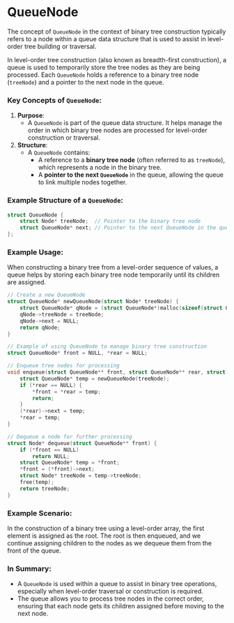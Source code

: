 # QueueNode

The concept of `QueueNode` in the context of binary tree construction typically refers to a node within a queue data structure that is used to assist in level-order tree building or traversal.

In level-order tree construction (also known as breadth-first construction), a queue is used to temporarily store the tree nodes as they are being processed. Each `QueueNode` holds a reference to a binary tree node (`treeNode`) and a pointer to the next node in the queue.

### Key Concepts of `QueueNode`:

1. **Purpose**:
   - A `QueueNode` is part of the queue data structure. It helps manage the order in which binary tree nodes are processed for level-order construction or traversal.
2. **Structure**:
   - A `QueueNode` contains:
     - A reference to a **binary tree node** (often referred to as `treeNode`), which represents a node in the binary tree.
     - A **pointer to the next `QueueNode`** in the queue, allowing the queue to link multiple nodes together.

### Example Structure of a `QueueNode`:

```c
struct QueueNode {
    struct Node* treeNode;  // Pointer to the binary tree node
    struct QueueNode* next; // Pointer to the next QueueNode in the queue
};
```

### Example Usage:

When constructing a binary tree from a level-order sequence of values, a queue helps by storing each binary tree node temporarily until its children are assigned.

```c
// Create a new QueueNode
struct QueueNode* newQueueNode(struct Node* treeNode) {
    struct QueueNode* qNode = (struct QueueNode*)malloc(sizeof(struct QueueNode));
    qNode->treeNode = treeNode;
    qNode->next = NULL;
    return qNode;
}

// Example of using QueueNode to manage binary tree construction
struct QueueNode* front = NULL, *rear = NULL;

// Enqueue tree nodes for processing
void enqueue(struct QueueNode** front, struct QueueNode** rear, struct Node* treeNode) {
    struct QueueNode* temp = newQueueNode(treeNode);
    if (*rear == NULL) {
        *front = *rear = temp;
        return;
    }
    (*rear)->next = temp;
    *rear = temp;
}

// Dequeue a node for further processing
struct Node* dequeue(struct QueueNode** front) {
    if (*front == NULL)
        return NULL;
    struct QueueNode* temp = *front;
    *front = (*front)->next;
    struct Node* treeNode = temp->treeNode;
    free(temp);
    return treeNode;
}
```

### Example Scenario:

In the construction of a binary tree using a level-order array, the first element is assigned as the root. The root is then enqueued, and we continue assigning children to the nodes as we dequeue them from the front of the queue.

### In Summary:

- A `QueueNode` is used within a queue to assist in binary tree operations, especially when level-order traversal or construction is required.
- The queue allows you to process tree nodes in the correct order, ensuring that each node gets its children assigned before moving to the next node.
